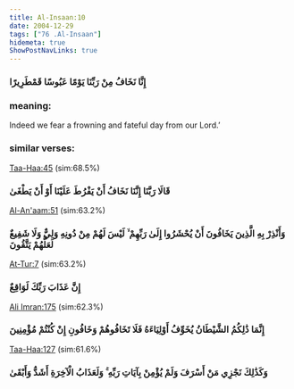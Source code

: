 ```yaml
---
title: Al-Insaan:10
date: 2004-12-29
tags: ["76 .Al-Insaan"]
hidemeta: true 
ShowPostNavLinks: true 
---
```

### إِنَّا نَخَافُ مِنْ رَبِّنَا يَوْمًا عَبُوسًا قَمْطَرِيرًا
### meaning: 
Indeed we fear a frowning and fateful day from our Lord.’
### similar verses: 

[Taa-Haa:45](/20/45) (sim:68.5%)

### قَالَا رَبَّنَا إِنَّنَا نَخَافُ أَنْ يَفْرُطَ عَلَيْنَا أَوْ أَنْ يَطْغَىٰ

[Al-An'aam:51](/6/51) (sim:63.2%)

### وَأَنْذِرْ بِهِ الَّذِينَ يَخَافُونَ أَنْ يُحْشَرُوا إِلَىٰ رَبِّهِمْ ۙ لَيْسَ لَهُمْ مِنْ دُونِهِ وَلِيٌّ وَلَا شَفِيعٌ لَعَلَّهُمْ يَتَّقُونَ

[At-Tur:7](/52/7) (sim:63.2%)

### إِنَّ عَذَابَ رَبِّكَ لَوَاقِعٌ

[Ali Imran:175](/3/175) (sim:62.3%)

### إِنَّمَا ذَٰلِكُمُ الشَّيْطَانُ يُخَوِّفُ أَوْلِيَاءَهُ فَلَا تَخَافُوهُمْ وَخَافُونِ إِنْ كُنْتُمْ مُؤْمِنِينَ

[Taa-Haa:127](/20/127) (sim:61.6%)

### وَكَذَٰلِكَ نَجْزِي مَنْ أَسْرَفَ وَلَمْ يُؤْمِنْ بِآيَاتِ رَبِّهِ ۚ وَلَعَذَابُ الْآخِرَةِ أَشَدُّ وَأَبْقَىٰ
